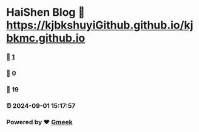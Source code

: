 # HaiShen Blog :link: https://kjbkshuyiGithub.github.io/kjbkmc.github.io 
### :page_facing_up: [1](https://kjbkshuyiGithub.github.io/kjbkmc.github.io/tag.html) 
### :speech_balloon: 0 
### :hibiscus: 19 
### :alarm_clock: 2024-09-01 15:17:57 
### Powered by :heart: [Gmeek](https://github.com/Meekdai/Gmeek)
